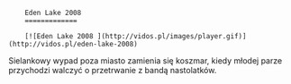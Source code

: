 
        Eden Lake 2008 
        =============
        
        [![Eden Lake 2008 ](http://vidos.pl/images/player.gif)](http://vidos.pl/eden-lake-2008)
        
        
 Sielankowy wypad poza miasto zamienia się koszmar, kiedy młodej parze przychodzi walczyć o przetrwanie z bandą nastolatków.
    